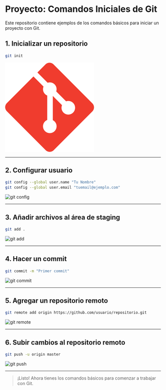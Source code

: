 # Proyecto: Comandos Iniciales de Git

Este repositorio contiene ejemplos de los comandos básicos para iniciar un proyecto con Git.

## 1. Inicializar un repositorio

```bash
git init
```
![git init](https://raw.githubusercontent.com/github/explore/main/topics/git/git.png)

---

## 2. Configurar usuario

```bash
git config --global user.name "Tu Nombre"
git config --global user.email "tuemail@ejemplo.com"
```
![git config](https://img.icons8.com/color/48/000000/git.png)

---

## 3. Añadir archivos al área de staging

```bash
git add .
```
![git add](https://img.icons8.com/ios-filled/50/000000/add-file.png)

---

## 4. Hacer un commit

```bash
git commit -m "Primer commit"
```
![git commit](https://img.icons8.com/ios-filled/50/000000/commit-git.png)

---

## 5. Agregar un repositorio remoto

```bash
git remote add origin https://github.com/usuario/repositorio.git
```
![git remote](https://img.icons8.com/ios-filled/50/000000/cloud.png)

---

## 6. Subir cambios al repositorio remoto

```bash
git push -u origin master
```
![git push](https://img.icons8.com/ios-filled/50/000000/upload.png)

---

> ¡Listo! Ahora tienes los comandos básicos para comenzar a trabajar con Git.